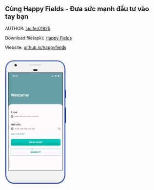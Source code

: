 ## Cùng Happy Fields - Đưa sức mạnh đầu tư vào tay bạn

AUTHOR: [lucifer01925](https://github.com/lucifer01925)

Download file(apk): [Happy Fields](https://github.com/lucifer01925/happyfields/blob/main/application/android/v1.2.0/HappyFields-v1.2.0.apk)

Website: [github.io/happyfields](https://lucifer01925.github.io/happyfields/)
<br>
<br>
<br>
<img src="./img/phone-img-custom-no-bg.png" alt="Phone" width="200">


